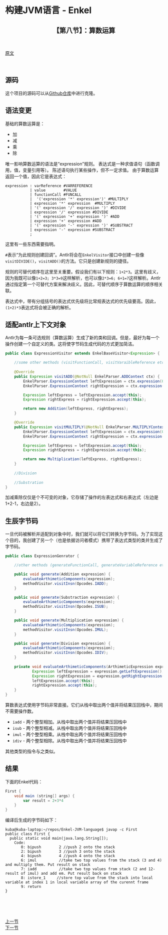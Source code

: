 # 构建JVM语言 - Enkel

<h2 align="center">【第八节】：算数运算</h2>

</br>

[原文](http://jakubdziworski.github.io/enkel/2016/04/10/enkel_8_arthimetic.html)

</br>

## 源码

这个项目的源码可以从[Github仓库](https://github.com/JakubDziworski/Enkel-JVM-language)中进行克隆。

##  语法变更

基础的算数运算是：
- 加
- 减
- 乘
- 除

唯一影响算数运算的语法是“expression”规则。
表达式是一种求值语句（函数调用，值，变量引用等）。
陈述语句执行某些操作，但不一定求值。
由于算数运算返回一个值，因此它是表达式：

```antlr
expression : varReference #VARREFERENCE
           | value        #VALUE
           | functionCall #FUNCALL
           |  '('expression '*' expression')' #MULTIPLY
           | expression '*' expression  #MULTIPLY
           | '(' expression '/' expression ')' #DIVIDE
           | expression '/' expression #DIVIDE
           | '(' expression '+' expression ')' #ADD
           | expression '+' expression #ADD
           | '(' expression '-' expression ')' #SUBSTRACT
           | expression '-' expression #SUBSTRACT
           ;
```

这里有一些东西需要指明。

`#`表示“为此规则创建回调”。Antlr将会在`EnkelVisitor`接口中创建一些像`visitDIVIDE()`，`visitADD()`的方法。它只是创建新规则的捷径。

规则的可替代顺序在这里至关重要。假设我们有以下规则：`1+2*3`。这里有歧义，因为我既可以像`1+2=3; 3*3=9`这样解析，也可以像`2*3=6; 6+1=7`这样解析。Antlr通过指定第一个可替代方案来解决歧义。因此，可替代顺序于算数运算的顺序相关联。

表达式中，带有分组括号的表达式优先级将比常规表达式的优先级要高。因此，`(1+2)*3`表达式将会被正确的解析。

## 适配antlr上下文对象

Antlr为每一条可选规则（算数运算）生成了新的类和回调。但是，最好为每一个操作创建一个自定义的类。这将使字节码生成代码的方式更加简洁。

```java
public class ExpressionVisitor extends EnkelBaseVisitor<Expression> {

    //some other methods (visitFunctionCall, visitVaraibleReference etc)
    
    @Override
    public Expression visitADD(@NotNull EnkelParser.ADDContext ctx) {
        EnkelParser.ExpressionContext leftExpression = ctx.expression(0);
        EnkelParser.ExpressionContext rightExpression = ctx.expression(1);

        Expression leftExpress = leftExpression.accept(this);
        Expression rightExpress = rightExpression.accept(this);

        return new Addition(leftExpress, rightExpress);
    }

    @Override
    public Expression visitMULTIPLY(@NotNull EnkelParser.MULTIPLYContext ctx) {
        EnkelParser.ExpressionContext leftExpression = ctx.expression(0);
        EnkelParser.ExpressionContext rightExpression = ctx.expression(1);

        Expression leftExpress = leftExpression.accept(this);
        Expression rightExpress = rightExpression.accept(this);

        return new Multiplication(leftExpress, rightExpress);
    }
    
    //Division
    
    //Substration
}
```

加减乘除仅仅是个不可变的对象，它存储了操作的左表达式和右表达式（左边是1+2-1，右边是2）。

## 生辰字节码

一旦代码被解析并适配到对象中时，我们就可以将它们转换为字节码。为了实现这个目的，我创建了另一个（也是依据访问者模式）携带了表达式类型的类并生成了字节码。

```java
public class ExpressionGenrator {

    //other methods (generateFunctionCall, generateVariableReference etc.)

    public void generate(Addition expression) {
        evaluateArthimeticComponents(expression);
        methodVisitor.visitInsn(Opcodes.IADD);
    }

    public void generate(Substraction expression) {
        evaluateArthimeticComponents(expression);
        methodVisitor.visitInsn(Opcodes.ISUB);
    }

    public void generate(Multiplication expression) {
        evaluateArthimeticComponents(expression);
        methodVisitor.visitInsn(Opcodes.IMUL);
    }

    public void generate(Division expression) {
        evaluateArthimeticComponents(expression);
        methodVisitor.visitInsn(Opcodes.IDIV);
    }
    
    private void evaluateArthimeticComponents(ArthimeticExpression expression) {
            Expression leftExpression = expression.getLeftExpression();
            Expression rightExpression = expression.getRightExpression();
            leftExpression.accept(this);
            rightExpression.accept(this);
    }
}
```

算数表达式使用字节码非常直接。它们从栈中取出两个值并将结果压回栈中，期间不需要操作数。

- `iadd` - 两个整型相加。从栈中取出两个值并将结果压回栈中
- `isub` - 两个整型相减。从栈中取出两个值并将结果压回栈中
- `imul` - 两个整型相乘。从栈中取出两个值并将结果压回栈中
- `idiv` - 两个整型相除。从栈中取出两个值并将结果压回栈中

其他类型的指令与之类似。

## 结果

下面的Enkel代码：

```groovy
First {
    void main (string[] args) {
        var result = 2+3*4
    }
}
```

编译后生成的字节码如下：

```shell
kuba@kuba-laptop:~/repos/Enkel-JVM-language$ javap -c First
public class First {
  public static void main(java.lang.String[]);
    Code:
       0: bipush        2 //push 2 onto the stack
       2: bipush        3 //push 3 onto the stack
       4: bipush        4 //push 4 onto the stack
       6: imul          //take two top values from the stack (3 and 4) and multiply them. Put result on stack
       7: iadd          //take two top values from stack (2 and 12-result of imul) and add em. Put result back on stack
       8: istore_1     //store top value from the stack into local variable at index 1 in local variable array of the curennt frame
       9: return
}
```

</br></br></br>

<div align="left"><a href="./06-方法.md">上一节</a></div>

<div align="left"><a href="./07-算数运算.md">下一节</a></div>